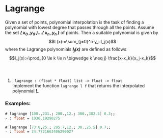 # Lagrange

Given a set of points, polynomial interpolation is the task of finding a polynomial with lowest degree that passes through all the points.
Assume the set <strong><i>( x<sub>0</sub> ,y<sub>0</sub> )...( x<sub>n</sub> ,y<sub>n</sub> )</i></strong> of points. Then a suitable polynomial is given by  
$$L(x):=\sum_{j=0}^n y_i l_j(x)$$
where the Lagrange polynomials <strong><i>l<sub>j</sub>(x)</i></strong> are defined as follows:
$$l_j(x):=\prod_{0 \le k \le n \bigwedge k \neq j} \frac{x-x_k}{x_j-x_k}$$  
<br>
<ol><li><code> lagrange : (float * float) list -> float -> float</code><br>
  Implement the function <code>lagrange l f</code> that returns the interpolated polynomial <strong><i>L</i></strong>.
  </li></ol>  
  
  ### Examples:
```ocaml
# lagrange [100.,231.; 200.,12.; 300.,382.5] 0.3;;
- : float = 1036.19290275 

# lagrange [73.8,25.; 205.7,12.; 30.,25.5] 0.7;;
- : float = 24.7721663406290027
```
